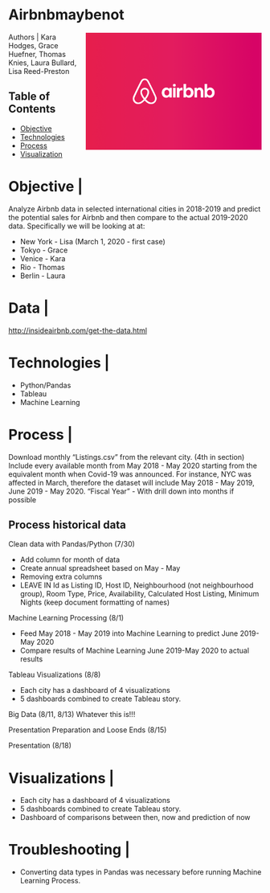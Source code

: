 # Airbnbmaybenot
<img src="images/Airbnb_Lockup_Over_Gradient.png" width=350px align=right>
Authors | Kara Hodges, Grace Huefner, Thomas Knies, Laura Bullard, Lisa Reed-Preston

## Table of Contents
* [Objective](#Objective)
* [Technologies](#Technologies)
* [Process](#Process)
* [Visualization](#Visualization)

# Objective | 
Analyze Airbnb data in selected international cities in 2018-2019 and predict the potential sales for Airbnb and then compare to the actual 2019-2020 data.  Specifically we will be looking at at:
* New York - Lisa  (March 1, 2020 - first case)
* Tokyo - Grace
* Venice - Kara
* Rio - Thomas
* Berlin - Laura

# Data | 
http://insideairbnb.com/get-the-data.html

# Technologies |
* Python/Pandas
* Tableau
* Machine Learning

# Process |
Download monthly “Listings.csv” from the relevant city. (4th in section) Include every available month from May 2018 - May 2020 starting from the equivalent month when Covid-19 was announced.  For instance, NYC was affected in March, therefore the dataset will include May 2018 - May 2019, June 2019 - May 2020. “Fiscal Year” - With drill down into months if possible

## Process historical data
Clean data with Pandas/Python (7/30)
* Add column for month of data
* Create annual spreadsheet based on May - May
* Removing extra columns
* LEAVE IN Id as Listing ID, Host ID, Neighbourhood (not neighbourhood group), Room Type, Price, Availability, Calculated Host Listing, Minimum Nights (keep document formatting of names)

Machine Learning Processing (8/1)
* Feed May 2018 - May 2019 into Machine Learning to predict June 2019-May 2020
* Compare results of Machine Learning June 2019-May 2020 to actual results

Tableau Visualizations (8/8)
* Each city has a dashboard of 4 visualizations
* 5 dashboards combined to create Tableau story.

Big Data (8/11, 8/13)
Whatever this is!!!

Presentation Preparation and Loose Ends (8/15)

Presentation (8/18)


# Visualizations |

* Each city has a dashboard of 4 visualizations
* 5 dashboards combined to create Tableau story.
* Dashboard of comparisons between then, now and prediction of now

# Troubleshooting |
* Converting data types in Pandas was necessary before running Machine Learning Process.

